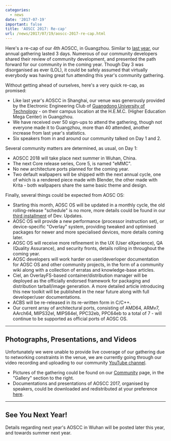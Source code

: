 ```yaml
---
categories:
  - news
date: '2017-07-19'
important: false
title: 'AOSCC 2017: Re-cap'
url: /news/2017/07/19/aoscc-2017-re-cap.html
---
```



Here's a re-cap of our 4th AOSCC, in Guangzhou. Similar to
[last year](https://aosc.io/news/a-re-cap-our-3rd-aoscc), our annual gathering
lasted 3 days. Numerous of our community developers shared their review of
community development, and presented the path forward for our community in the
coming year. Though Day 3 was disorganised as ever (LOL), it could be safely
assumed that virtually everybody was having great fun attending this year's
community gathering.

Without getting ahead of ourselves, here's a very quick re-cap, as promised:

- Like last year's AOSCC in Shanghai, our venue was generously provided by
  the Electronic Engineering Club of
  [Guangdong University of Technology](http://www.gdut.edu.cn/) - on their
  campus location at the H.E.M.C. (Higher Education Mega Center) in Guangzhou.
- We have received over 50 sign-ups to attend the gathering, though not everyone
  made it to Guangzhou, more than 40 attended, another increase from last
  year's statistics.
- Six speakers from in and around our community talked on Day 1 and 2.

Several community matters are determined, as usual, on Day 1:

- AOSCC 2018 will take place next summer in Wuhan, China.
- The next Core release series, Core 5, is named "eMMC".
- No new architecture ports planned for the coming year.
- Two default wallpapers will be shipped with the next annual cycle, one of
  which is a rendered piece made with Blender, the other made with Krita -
  both wallpapers share the same basic theme and design.

Finally, several things could be expected from AOSC OS:

- Starting this month, AOSC OS will be updated in a monthly cycle, the old
  rolling-release "schedule" is no more, more details could be found in our
  [third installment](https://aosc.io/news/Dev-Updates-Issue-3-New-Update-Pattern)
  of Dev. Updates.
- AOSC OS will provide a new performance (processor instruction set), or
  device-specific "Overlay" system, providing tweaked and optimised packages
  for newer and more specialised devices, more details coming later.
- AOSC OS will receive more refinement in the UX (User eXperience), QA
  (Quality Assurance), and security fronts, details rolling in throughout the
  coming year.
- AOSC developers will work harder on user/deverloper documentation for AOSC
  OS and other community projects, in the form of a community wiki along with a
  collection of erratas and knowledge-base articles.
- Ciel, an OverlayFS-based container/distribution manager will be deployed
  as the officially endorsed framework for packaging and distribution
  tarball/image generation. A more detailed article introducing this new toolkit
  will be published in the near future along with full developer/user
  documentations.
- ACBS will be re-released in its re-written form in C/C++.
- Our current array of architectural ports, consisting of AMD64, ARMv7,
  AArch64, MIPS32el, MIPS64el, PPC32eb, PPC64eb to a total of 7 - will continue
  to be supported as official ports of AOSC OS.

--------

## Photographs, Presentations, and Videos

Unfortunately we were unable to provide live coverage of our gathering due to
networking constraints in the venue, we are currently going through our video
recording and uploading to our community
[YouTube channel](https://www.youtube.com/channel/UCQcEbjx5eVZYeH2Q59vPf9g).

- Pictures of the gathering could be found on our
  [Community](https://aosc.io/community) page, in the "Gallery" section
  to the right.
- Documentations and presentations of AOSCC 2017, organised by speakers,
  could be downloaded and redistributed at your preference
  [here](https://repo.aosc.io/aosc-documentation/aoscc-2017/).

--------

## See You Next Year!

Details regarding next year's AOSCC in Wuhan will be posted later this year,
and towards summer next year.
